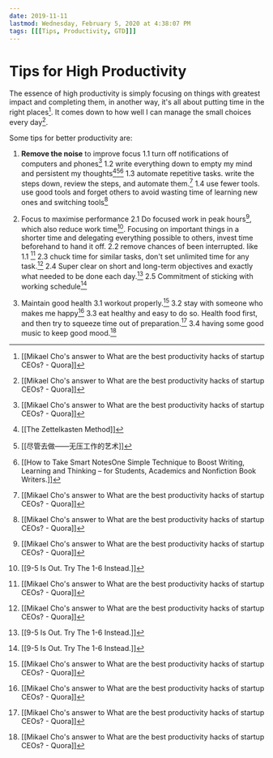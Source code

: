 ```yaml
---
date: 2019-11-11
lastmod: Wednesday, February 5, 2020 at 4:38:07 PM
tags: [[[Tips, Productivity, GTD]]]
---
```

# Tips for High Productivity

The essence of high productivity is simply focusing on things with greatest impact and completing them, in another way, it's all about putting time in the right places[^EF9E4CDB9A74]. It comes down to how well I can manage the small choices every day[^EF9E4CDB9A74].

Some tips for better productivity are:

1. **Remove the noise** to improve focus
	1.1 turn off notifications of computers and phones[^EF9E4CDB9A74]
	1.2 write everything down to empty my mind and persistent my thoughts[^4995C4EA2355][^C8B3F7EEA16B][^09D3BB9E6FB1]
	1.3 automate repetitive tasks. write the steps down, review the steps, and automate them.[^EF9E4CDB9A74]
	1.4 use fewer tools. use good tools and forget others to avoid wasting time of learning new ones and switching tools[^EF9E4CDB9A74]

2. Focus to maximise performance
	2.1 Do focused work in peak hours[^EF9E4CDB9A74], which also reduce work time[^3E53D9C5C3B5]. Focusing on important things in a shorter time and delegating everything possible to others, invest time beforehand to hand it off.
	2.2 remove chances of been interrupted. like 1.1 [^EF9E4CDB9A74]
	2.3 chuck time for similar tasks, don't set unlimited time for any task.[^EF9E4CDB9A74]
	2.4 Super clear on short and long-term objectives and exactly what needed to be done each day.[^3E53D9C5C3B5]
	2.5 Commitment of sticking with working schedule[^3E53D9C5C3B5]

3. Maintain good health
	3.1 workout properly.[^EF9E4CDB9A74]
	3.2 stay with someone who makes me happy[^EF9E4CDB9A74]
	3.3 eat healthy and easy to do so. Health food first, and then try to squeeze time out of preparation.[^EF9E4CDB9A74]
	3.4 having some good music to keep good mood.[^EF9E4CDB9A74]


[^09D3BB9E6FB1]: [[How to Take Smart NotesOne Simple Technique to Boost Writing, Learning and Thinking – for Students, Academics and Nonfiction Book Writers.]]
[^3E53D9C5C3B5]: [[9-5 Is Out. Try The 1-6 Instead.]]
[^4995C4EA2355]: [[The Zettelkasten Method]]
[^C8B3F7EEA16B]: [[尽管去做——无压工作的艺术]]
[^EF9E4CDB9A74]: [[Mikael Cho's answer to What are the best productivity hacks of startup CEOs? - Quora]]